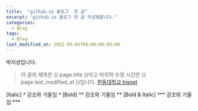 ```yaml
---
title:  "github.io 블로그  첫 글"
excerpt: "github.io 블로그 첫 글 작성해봅니다."
categories:
  - Blog
tags:
  - Blog
last_modified_at: 2022-05-01T08:06:00-05:00
---
```

박지성입니다.
> 이 글의 제목은 {{ page.title }}이고
> 마지막 수정 시간은 {{ page.last_modified_at }}입니다.
> [한동대학교 hisnet](https://hisnet.handong.edu)

[Italic]          * 강조와 기울임 *
[Bold]           ** 강조와 기울임 **
[Bold & Italic] *** 강조와 기울임 ***
        







